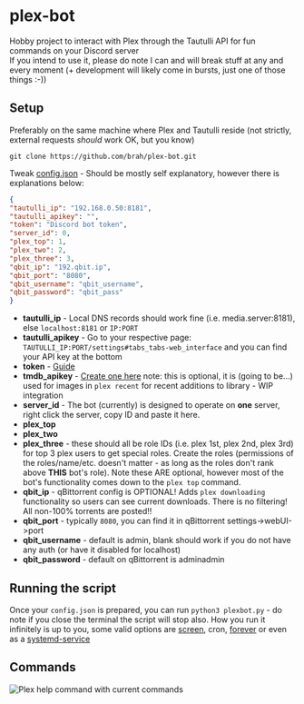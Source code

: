 # plex-bot
Hobby project to interact with Plex through the Tautulli API for fun commands on your Discord server<br>
If you intend to use it, please do note I can and will break stuff at any and every moment (+ development will likely come in bursts, just one of those things :-))

## Setup

Preferably on the same machine where Plex and Tautulli reside (not strictly, external requests *should* work OK, but you know)

`git clone https://github.com/brah/plex-bot.git`

Tweak [config.json](https://github.com/brah/plex-bot/blob/main/config.json) - Should be mostly self explanatory, however there is explanations below:

```json
{
"tautulli_ip": "192.168.0.50:8181",
"tautulli_apikey": "",
"token": "Discord bot token",
"server_id": 0,
"plex_top": 1,
"plex_two": 2,
"plex_three": 3,
"qbit_ip": "192.qbit.ip",
"qbit_port": "8080",
"qbit_username": "qbit_username",
"qbit_password": "qbit_pass"
}
```

- **tautulli_ip** - Local DNS records should work fine (i.e. media.server:8181), else `localhost:8181` or `IP:PORT`
- **tautulli_apikey** - Go to your respective page: `TAUTULLI_IP:PORT/settings#tabs_tabs-web_interface` and you can find your API key at the bottom
- **token** - [Guide](https://www.writebots.com/discord-bot-token/)
- **tmdb_apikey** - [Create one here](https://www.themoviedb.org/settings/api) note: this is optional, it is (going to be...) used for images in `plex recent` for recent additions to library - WIP integration
- **server_id** - The bot (currently) is designed to operate on **one** server, right click the server, copy ID and paste it here.
- **plex_top**
- **plex_two**
- **plex_three** - these should all be role IDs (i.e. plex 1st, plex 2nd, plex 3rd) for top 3 plex users to get special roles. Create the roles (permissions of the roles/name/etc. doesn't matter - as long as the roles don't rank above **THIS** bot's role). Note these ARE optional, however most of the bot's functionality comes down to the `plex top` command.
- **qbit_ip** - qBittorrent config is OPTIONAL! Adds `plex downloading` functionality so users can see current downloads. There is no filtering! All non-100% torrents are posted‼️
- **qbit_port** - typically `8080`, you can find it in qBittorrent settings->webUI->port
- **qbit_username** - default is admin, blank should work if you do not have any auth (or have it disabled for localhost)
- **qbit_password** - default on qBittorrent is adminadmin

## Running the script

Once your `config.json` is prepared, you can run `python3 plexbot.py` - do note if you close the terminal the script will stop also. How you run it infinitely is up to you, some valid options are [screen](https://linuxize.com/post/how-to-use-linux-screen/), cron, [forever](https://stackoverflow.com/a/19571283) or even as a [systemd-service](https://medium.com/codex/setup-a-python-script-as-a-service-through-systemctl-systemd-f0cc55a42267)

## Commands

![Plex help command with current commands](https://i.imgur.com/aQ4BBf4.png)
